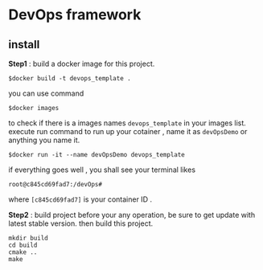 # DevOps framework


## install

**Step1** : build a docker image for this project.
```shell
$docker build -t devops_template .
```
you can use command 
```shell
$docker images
```
to check if there is a images names `devops_template` in your images list.
execute run command to run up your cotainer , name it as `devOpsDemo` or anything you name it.
```shell
$docker run -it --name devOpsDemo devops_template
```

if everything goes well , you shall see your terminal likes
```shell
root@c845cd69fad7:/devOps# 
```
where `[c845cd69fad7]` is your container ID .

**Step2** : build project
before your any operation, be sure to get update with latest stable version.
then build this project.

```shell
mkdir build
cd build
cmake ..
make
```